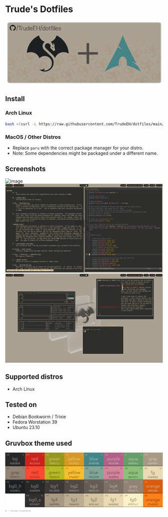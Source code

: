 # Trude's Dotfiles

![banner](images/banner.png)

## Install
### Arch Linux
```sh
bash <(curl -L https://raw.githubusercontent.com/TrudeEH/dotfiles/main/install.sh)
```
### MacOS / Other Distros
- Replace `paru` with the correct package manager for your distro.
- Note: Some dependencies might be packaged under a different name.

## Screenshots
![image](images/screenshot1.png)
![image](images/screenshot2.png)
![image](images/screenshot3.png)

## Supported distros
- Arch Linux

## Tested on
- Debian Bookworm / Trixie
- Fedora Worstation 39
- Ubuntu 23.10

## Gruvbox theme used
![colors](images/gruvbox.png)
